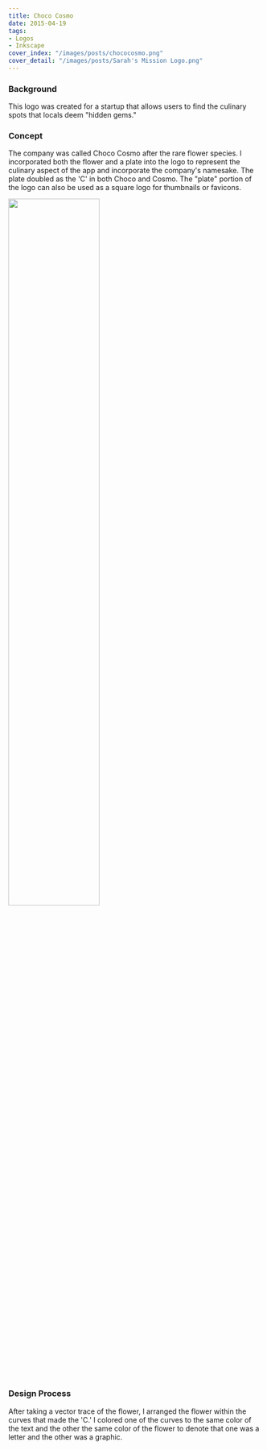 ```yaml
---
title: Choco Cosmo
date: 2015-04-19
tags:
- Logos
- Inkscape
cover_index: "/images/posts/chococosmo.png"
cover_detail: "/images/posts/Sarah's Mission Logo.png"
---
```

### Background
This logo was created for a startup that allows users to find the culinary spots that locals deem "hidden gems." 

### Concept
The company was called Choco Cosmo after the rare flower species. I incorporated both the flower and a plate into the logo to represent the culinary aspect of the app and incorporate the company's namesake. The plate doubled as the 'C' in both Choco and Cosmo. The "plate" portion of the logo can also be used as a square logo for thumbnails or favicons.

<img src="/images/posts/chococosmo.png" style="width: 60%">

### Design Process
After taking a vector trace of the flower, I arranged the flower within the curves that made the 'C.' I colored one of the curves to the same color of the text and the other the same color of the flower to denote that one was a letter and the other was a graphic.

